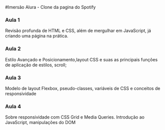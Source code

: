 #Imersão Alura - Clone da pagina do Spotify

###  Aula 1

Revisão profunda de HTML e CSS, além de mergulhar em JavaScript, já criando uma página na prática. 

### Aula 2

 Estilo Avançado e Posicionamento,layout CSS e suas as principais funções de aplicação de estilos, scroll;

### Aula 3

 Modelo de layout Flexbox, pseudo-classes, variáveis de CSS e conceitos de responsividade
 
### Aula 4

Sobre responsividade com CSS Grid e Media Queries. Introdução ao JavaScript, manipulações do DOM
